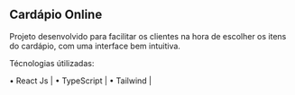 ## Cardápio Online

Projeto desenvolvido para facilitar os clientes na hora de escolher os itens do cardápio, com uma interface bem intuitiva.

Técnologias útilizadas:

• React Js | • TypeScript | • Tailwind |
